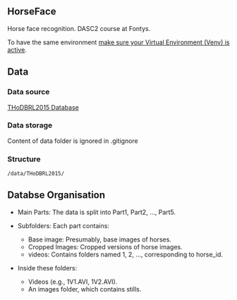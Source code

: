## HorseFace

Horse face recognition. DASC2 course at Fontys.

To have the same environment [make sure your Virtual Environment (Venv) is active](README_VENV.md).

## Data
### Data source
[THoDBRL2015 Database](https://ieee-dataport.org/open-access/thodbrl2015-database)

### Data storage
Content of data folder is ignored in .gitignore

### Structure

    /data/THoDBRL2015/


## Databse Organisation

* Main Parts: The data is split into Part1, Part2, ..., Part5.

* Subfolders: Each part contains:
    * Base image: Presumably, base images of horses.
    * Cropped Images: Cropped versions of horse images.
    * videos: Contains folders named 1, 2, ..., corresponding to horse_id.

* Inside these folders:
    * Videos (e.g., 1V1.AVI, 1V2.AVI).
    * An images folder, which  contains stills.
